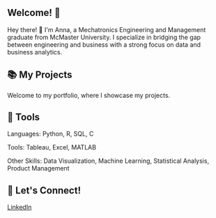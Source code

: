 ## Welcome! 🌟
Hey there! 👋 I'm Anna, a Mechatronics Engineering and Management graduate from McMaster University. I specialize in bridging the gap between engineering and business with a strong focus on data and business analytics.

## 📚 My Projects
Welcome to my portfolio, where I showcase my projects. 

## 🔧 Tools
Languages: Python, R, SQL, C

Tools: Tableau, Excel, MATLAB

Other Skills: Data Visualization, Machine Learning, Statistical Analysis, Product Management

## 💬 Let's Connect!
[LinkedIn](https://www.linkedin.com/in/annaxyhu/)

<!--
**annaxyhu/annaxyhu** is a ✨ _special_ ✨ repository because its `README.md` (this file) appears on your GitHub profile.

Here are some ideas to get you started:

- 🔭 I’m currently working on ...
- 🌱 I’m currently learning ...
- 👯 I’m looking to collaborate on ...
- 🤔 I’m looking for help with ...
- 💬 Ask me about ...
- 📫 How to reach me: ...
- 😄 Pronouns: ...
- ⚡ Fun fact: ...
-->
